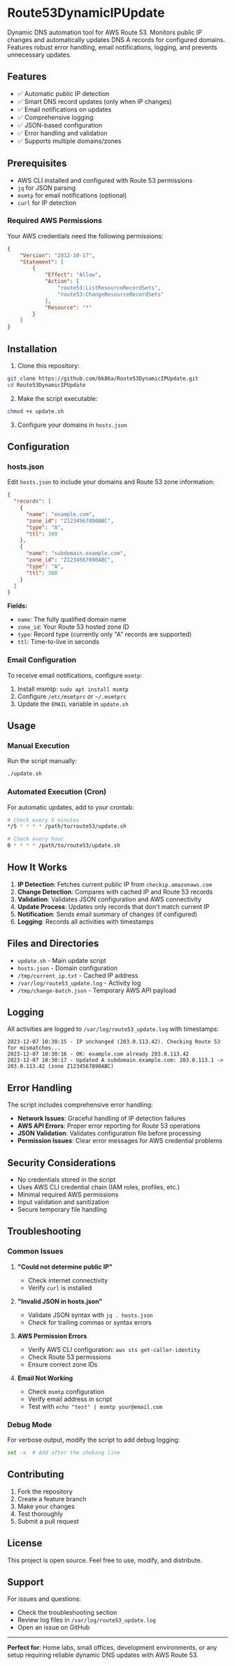 # Route53DynamicIPUpdate

Dynamic DNS automation tool for AWS Route 53. Monitors public IP changes and automatically updates DNS A records for configured domains. Features robust error handling, email notifications, logging, and prevents unnecessary updates.

## Features

- ✅ Automatic public IP detection
- ✅ Smart DNS record updates (only when IP changes)
- ✅ Email notifications on updates
- ✅ Comprehensive logging
- ✅ JSON-based configuration
- ✅ Error handling and validation
- ✅ Supports multiple domains/zones

## Prerequisites

- AWS CLI installed and configured with Route 53 permissions
- `jq` for JSON parsing
- `msmtp` for email notifications (optional)
- `curl` for IP detection

### Required AWS Permissions

Your AWS credentials need the following permissions:
```json
{
    "Version": "2012-10-17",
    "Statement": [
        {
            "Effect": "Allow",
            "Action": [
                "route53:ListResourceRecordSets",
                "route53:ChangeResourceRecordSets"
            ],
            "Resource": "*"
        }
    ]
}
```

## Installation

1. Clone this repository:
```bash
git clone https://github.com/bk86a/Route53DynamicIPUpdate.git
cd Route53DynamicIPUpdate
```

2. Make the script executable:
```bash
chmod +x update.sh
```

3. Configure your domains in `hosts.json`

## Configuration

### hosts.json

Edit `hosts.json` to include your domains and Route 53 zone information:

```json
{
  "records": [
    {
      "name": "example.com",
      "zone_id": "Z1234567890ABC",
      "type": "A",
      "ttl": 300
    },
    {
      "name": "subdomain.example.com",
      "zone_id": "Z1234567890ABC",
      "type": "A",
      "ttl": 300
    }
  ]
}
```

**Fields:**
- `name`: The fully qualified domain name
- `zone_id`: Your Route 53 hosted zone ID
- `type`: Record type (currently only "A" records are supported)
- `ttl`: Time-to-live in seconds

### Email Configuration

To receive email notifications, configure `msmtp`:

1. Install msmtp: `sudo apt install msmtp`
2. Configure `/etc/msmtprc` or `~/.msmtprc`
3. Update the `EMAIL` variable in `update.sh`

## Usage

### Manual Execution

Run the script manually:
```bash
./update.sh
```

### Automated Execution (Cron)

For automatic updates, add to your crontab:
```bash
# Check every 5 minutes
*/5 * * * * /path/to/route53/update.sh

# Check every hour
0 * * * * /path/to/route53/update.sh
```

## How It Works

1. **IP Detection**: Fetches current public IP from `checkip.amazonaws.com`
2. **Change Detection**: Compares with cached IP and Route 53 records
3. **Validation**: Validates JSON configuration and AWS connectivity
4. **Update Process**: Updates only records that don't match current IP
5. **Notification**: Sends email summary of changes (if configured)
6. **Logging**: Records all activities with timestamps

## Files and Directories

- `update.sh` - Main update script
- `hosts.json` - Domain configuration
- `/tmp/current_ip.txt` - Cached IP address
- `/var/log/route53_update.log` - Activity log
- `/tmp/change-batch.json` - Temporary AWS API payload

## Logging

All activities are logged to `/var/log/route53_update.log` with timestamps:

```
2023-12-07 10:30:15 - IP unchanged (203.0.113.42). Checking Route 53 for mismatches...
2023-12-07 10:30:16 - OK: example.com already 203.0.113.42
2023-12-07 10:30:17 - Updated A subdomain.example.com: 203.0.113.1 -> 203.0.113.42 (zone Z1234567890ABC)
```

## Error Handling

The script includes comprehensive error handling:

- **Network Issues**: Graceful handling of IP detection failures
- **AWS API Errors**: Proper error reporting for Route 53 operations
- **JSON Validation**: Validates configuration file before processing
- **Permission Issues**: Clear error messages for AWS credential problems

## Security Considerations

- No credentials stored in the script
- Uses AWS CLI credential chain (IAM roles, profiles, etc.)
- Minimal required AWS permissions
- Input validation and sanitization
- Secure temporary file handling

## Troubleshooting

### Common Issues

1. **"Could not determine public IP"**
   - Check internet connectivity
   - Verify `curl` is installed

2. **"Invalid JSON in hosts.json"**
   - Validate JSON syntax with `jq . hosts.json`
   - Check for trailing commas or syntax errors

3. **AWS Permission Errors**
   - Verify AWS CLI configuration: `aws sts get-caller-identity`
   - Check Route 53 permissions
   - Ensure correct zone IDs

4. **Email Not Working**
   - Check `msmtp` configuration
   - Verify email address in script
   - Test with `echo "test" | msmtp your@email.com`

### Debug Mode

For verbose output, modify the script to add debug logging:
```bash
set -x  # Add after the shebang line
```

## Contributing

1. Fork the repository
2. Create a feature branch
3. Make your changes
4. Test thoroughly
5. Submit a pull request

## License

This project is open source. Feel free to use, modify, and distribute.

## Support

For issues and questions:
- Check the troubleshooting section
- Review log files in `/var/log/route53_update.log`
- Open an issue on GitHub

---

**Perfect for**: Home labs, small offices, development environments, or any setup requiring reliable dynamic DNS updates with AWS Route 53.